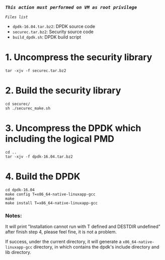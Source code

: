 ### *`This action must performed on VM as root privilege`* ###

*`Files list`*

* `dpdk-16.04.tar.bz2`: DPDK source code  
* `securec.tar.bz2`: Security source code  
* `build_dpdk.sh`: DPDK build script  

# 1. Uncompress the security library

`tar -xjv -f securec.tar.bz2`  

# 2. Build the security library

`cd securec/`  
`sh ./securec_make.sh`  

# 3. Uncompress the DPDK which including the logical PMD

`cd ..`  
`tar -xjv -f dpdk-16.04.tar.bz2`

# 4. Build the DPDK

`cd dpdk-16.04`  
`make config T=x86_64-native-linuxapp-gcc`  
`make`  
`make install T=x86_64-native-linuxapp-gcc`  

### Notes:  
It will print "Installation cannot run with T defined and DESTDIR undefined" after finish step 4, please feel fine, it is not a problem.


If success, under the current directory, it will generate a `x86_64-native-linuxapp-gcc` directory, in which contains the dpdk's include directory and lib directory.
